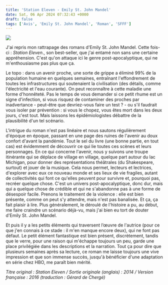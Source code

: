```yaml
---
title: 'Station Eleven - Emily St. John Mandel'
date: Sat, 06 Apr 2024 07:32:43 +0000
draft: false
tags: ['Avis', 'Emily St. John Mandel', 'Roman', 'SFFF']
---
```


![](https://carnetslunaires.wordpress.com/wp-content/uploads/2024/03/stationeleven.jpg?w=441)

J'ai repris mon rattrapage des romans d'Emily St. John Mandel. Cette fois-ci : _Station Eleven_., son best-seller, que j'ai entamé non sans une certaine appréhension. C'est qu'on attaque ici le genre post-apocalyptique, qui ne m'enthousiasme pas plus que ça.

Le topo : dans un avenir proche, une sorte de grippe a éliminé 99% de la population humaine en quelques semaines, entraînant l'effondrement de toutes les infrastructures qui soutenaient la civilisation (des détails, comme l'électricité et l'eau courante). On peut reconnaître à cette maladie une forme d'honnêteté. Pas le temps de vous demander si ce petit rhume est un signe d'infection, si vous risquez de contaminer des proches par inadvertance - peut-être que devriez-vous faire un test ? - ou s'il faudrait vous isoler par prévention : si vous le chopez, vous êtes mort dans les deux jours, c'est tout. Mais laissons les épidémiologistes débattre de la plausibilité d'un tel scénario.

L'intrigue du roman n'est pas linéaire et nous sautons régulièrement d'époque en époque, passant en une page des ruines de l'avenir au doux confort d'avant la pandémie. Tout le sel du livre (une bonne partie, en tout cas) est évidemment de découvrir ce qui lie toutes ces scènes et leurs personnages. En ce qui concerne l'avenir, nous y suivons une troupe itinérante qui se déplace de village en village, quelque part autour du lac Michigan, pour donner des représentations théâtrales (du Shakespeare, surtout) et jouer de la musique. Cela nous permet, lecteurs et lectrices, d'explorer avec eux ce nouveau monde et ses lieux de vie fragiles, autant de collectivités qui font ce qu'elles peuvent pour survivre et, pourquoi pas, recréer quelque chose. C'est un univers post-apocalyptique, donc dur, mais qui a quelque chose de crédible et qui ne s'abandonne pas à une forme de désespoir facile. Prenons le traitement de la violence : elle est bien présente, comme on peut s'y attendre, mais n'est pas banalisée. Et ça, ça fait plaisir à lire. Plus généralement, le déroulé de l'histoire a pu, au début, me faire craindre un scénario déjà-vu, mais j'ai bien eu tort de douter d'Emily St. John Mandel.

Et puis il y a les petits éléments qui traversent l’œuvre de l'autrice (pour ce que j'en connais à ce stade : il m'en manque encore deux), qui ne font pas défaut. Le petit élément fantastique est bien présent, discrètement, tandis que le verre, pour une raison qui m'échappe toujours un peu, garde une place privilégiée dans les descriptions et la narration. Tout ça pour dire que plusieurs semaines après sa lecture, ce roman me laisse toujours une vive impression et que son immense succès, jusqu'à bénéficier d'une adaptation en série chez HBO, me paraît bien mérité.

_Titre original : Station Eleven / Sortie originale (anglais) : 2014 / Version française : 2016 (traduction : Gérard de Chergé)_